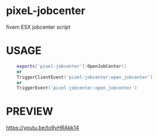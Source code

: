 # pixeL-jobcenter
fivem ESX jobcenter script 

# USAGE

```lua
    exports['pixel-jobcenter']:OpenJobCenter()
    or
    TriggerClientEvent('pixel-jobcenter:open_jobcenter')
    or
    TriggerEvent('pixel-jobcenter:open_jobcenter')
```

# PREVIEW

https://youtu.be/to9yHRAkk14
